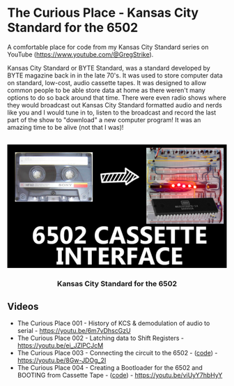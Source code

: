 # The Curious Place - Kansas City Standard for the 6502
A comfortable place for code from my Kansas City Standard series on YouTube (https://www.youtube.com/@GregStrike).  

Kansas City Standard or BYTE Standard, was a standard developed by BYTE magazine back in in the late 70's. It was used to store computer data on standard, low-cost, audio cassette tapes. It was designed to allow common people to be able store data at home as there weren't many options to do so back around that time. There were even radio shows where they would broadcast out Kansas City Standard formatted audio and nerds like you and I would tune in to, listen to the broadcast and record the last part of the show to "download" a new computer program!  It was an amazing time to be alive (not that I was)!

<!-- PROJECT LOGO -->
<br />
<div align="center">
  <a href="https://youtu.be/6m7vDhscGzU">
    <img src="images/001-Thumbnail.png" alt="Logo" width="640">
  </a>

  <h3 align="center">Kansas City Standard for the 6502</h3>
</div>

<!-- GETTING STARTED -->
## Videos
* The Curious Place 001 - History of KCS & demodulation of audio to serial - https://youtu.be/6m7vDhscGzU
* The Curious Place 002 - Latching data to Shift Registers - https://youtu.be/ei_JZlPCJcM
* The Curious Place 003 - Connecting the circuit to the 6502 - (<a href="https://github.com/gstrike/CuriousPlace-KansasCityStandard/tree/master/Video-003">code</a>) - https://youtu.be/8Gw-JDOg_2I
* The Curious Place 004 - Creating a Bootloader for the 6502 and BOOTING from Cassette Tape - (<a href="https://github.com/gstrike/CuriousPlace-KansasCityStandard/tree/master/Video-004">code</a>) - https://youtu.be/viUyY7hbHyY
